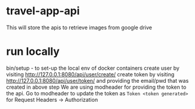 # travel-app-api
This will store the apis to retrieve images from google drive

# run locally
bin/setup - to set-up the local env of docker containers
create user by visiting http://127.0.0.1:8080/api/user/create/
create token by visiting http://127.0.0.1:8080/api/user/token/ and providing the email/pwd that was created in above step
We are using modheader for providing the token to the api. Go to modheader to update the token as `Token <token generated>` for Request Headers -> Authorization
